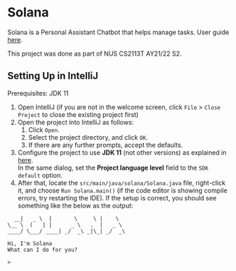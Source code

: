# Solana

Solana is a Personal Assistant Chatbot that helps manage tasks. User guide [here](https://khseah.github.io/ip).

This project was done as part of NUS CS2113T AY21/22 S2.

## Setting Up in IntelliJ

Prerequisites: JDK 11

1. Open IntelliJ (if you are not in the welcome screen, click `File` > `Close Project` to close the existing project first)
2. Open the project into IntelliJ as follows:
   1. Click `Open`.
   2. Select the project directory, and click `OK`.
   3. If there are any further prompts, accept the defaults.
3. Configure the project to use **JDK 11** (not other versions) as explained in [here](https://www.jetbrains.com/help/idea/sdk.html#set-up-jdk).
   <br/>In the same dialog, set the **Project language level** field to the `SDK default` option.
4. After that, locate the `src/main/java/solana/Solana.java` file, right-click it, and choose `Run Solana.main()` (if the code editor is showing compile errors, try restarting the IDE). If the setup is correct, you should see something like the below as the output:
```
  __|   _ \  |       \     \ |    \
\__ \  (   | |      _ \   .  |   _ \
____/ \___/ ____| _/  _\ _|\_| _/  _\

Hi, I'm Solana
What can I do for you?

>
 ```
